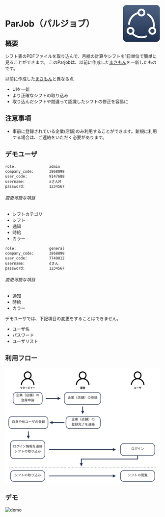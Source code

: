 <img src="icon.png" align="right" />

ParJob（パルジョブ）
====

## 概要
シフト表のPDFファイルを取り込んで、月給の計算やシフトを1日単位で簡単に見ることができます。
このParjobは、以前に作成した[まさもん](https://github.com/kentaiwami/masamon)を一新したものです。

以前に作成した[まさもん](https://github.com/kentaiwami/masamon)と異なる点
- UIを一新
- より正確なシフトの取り込み
- 取り込んだシフトや間違って認識したシフトの修正を容易に

## 注意事項
- 事前に登録されている企業(店舗)のみ利用することができます。新規に利用する場合は、ご連絡をいただく必要があります。

## デモユーザ
```
role:               admin
company_code:       3868898
user_code:          9147688
username:           aさんM
password:           1234567
```
###### 変更可能な項目
- シフトカテゴリ
- シフト
- 通知
- 時給
- カラー

```
role:               general
company_code:       3868898
user_code:          7749812
username:           dさん
password:           1234567
```

###### 変更可能な項目
- 通知
- 時給
- カラー

デモユーザでは、下記項目の変更をすることはできません。
- ユーザ名
- パスワード
- ユーザリスト


## 利用フロー
<img src="activity.png" align="center" />

## デモ
![demo](https://github.com/kentaiwami/parjob/blob/master/demo.gif)
